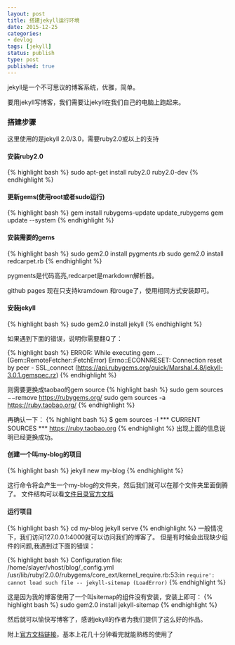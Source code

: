 ```yaml
---
layout: post
title: 搭建jekyll运行环境
date: 2015-12-25
categories:
- devlog
tags: [jekyll]
status: publish
type: post
published: true
---
```

jekyll是一个不可思议的博客系统，优雅，简单。

要用jekyll写博客，我们需要让jekyll在我们自己的电脑上跑起来。

### 搭建步骤
这里使用的是jekyll 2.0/3.0，需要ruby2.0或以上的支持

#### 安装ruby2.0
{% highlight bash %}
sudo apt-get install ruby2.0 ruby2.0-dev
{% endhighlight %}

#### 更新gems(使用root或者sudo运行)
{% highlight bash %}
gem install rubygems-update
update_rubygems
gem update --system
{% endhighlight %}

#### 安装需要的gems
{% highlight bash %}
sudo gem2.0 install pygments.rb
sudo gem2.0 install redcarpet.rb
{% endhighlight %}

pygments是代码高亮,redcarpet是markdown解析器。

github pages 现在只支持kramdown 和rouge了，使用相同方式安装即可。


#### 安装jekyll
{% highlight bash %}
sudo gem2.0  install jekyll
{% endhighlight %}

如果遇到下面的错误，说明你需要翻Q了：

{% highlight bash %}
ERROR: While executing gem ... (Gem::RemoteFetcher::FetchError)
Errno::ECONNRESET: Connection reset by peer - SSL_connect (https://api.rubygems.org/quick/Marshal.4.8/jekyll-3.0.1.gemspec.rz)
{% endhighlight %}

则需要更换成taobao的gem source
{% highlight bash %}
sudo gem sources −−remove  https://rubygems.org/ 
sudo gem sources -a https://ruby.taobao.org/
{% endhighlight %}

再确认一下：
{% highlight bash %}
$ gem sources -l
*** CURRENT SOURCES ***
https://ruby.taobao.org
{% endhighlight %}
出现上面的信息说明已经更换成功。

#### 创建一个叫my-blog的项目
{% highlight bash %}
jekyll new my-blog
{% endhighlight %}

这行命令将会产生一个my-blog的文件夹，然后我们就可以在那个文件夹里面倒腾了。
文件结构可以看[文件目录官方文档](http://jekyllrb.com/docs/structure/)

#### 运行项目
{% highlight bash %}
cd my-blog
jekyll serve
{% endhighlight %}
一般情况下，我们访问127.0.0.1:4000就可以访问我们的博客了。
但是有时候会出现缺少组件的问题,我遇到过下面的错误：

{% highlight bash %}
Configuration file: /home/slayer/vhost/blog/_config.yml
/usr/lib/ruby/2.0.0/rubygems/core_ext/kernel_require.rb:53:in `require': cannot load such file -- jekyll-sitemap (LoadError)`
{% endhighlight %}

这是因为我的博客使用了一个叫sitemap的组件没有安装，安装上即可：
{% highlight bash %}
sudo gem2.0 install jekyll-sitemap
{% endhighlight %}

然后就可以愉快写博客了，感谢jekyll的作者为我们提供了这么好的作品。

附上[官方文档链接](https://jekyllrb.com/docs/home/)，基本上花几十分钟看完就能熟练的使用了




